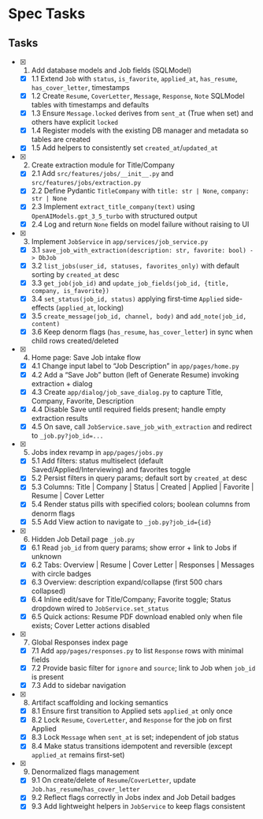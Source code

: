# Spec Tasks

## Tasks

- [x] 1. Add database models and Job fields (SQLModel)
  - [x] 1.1 Extend `Job` with `status`, `is_favorite`, `applied_at`, `has_resume`, `has_cover_letter`, timestamps
  - [x] 1.2 Create `Resume`, `CoverLetter`, `Message`, `Response`, `Note` SQLModel tables with timestamps and defaults
  - [x] 1.3 Ensure `Message.locked` derives from `sent_at` (True when set) and others have explicit `locked`
  - [x] 1.4 Register models with the existing DB manager and metadata so tables are created
  - [x] 1.5 Add helpers to consistently set `created_at`/`updated_at`

- [x] 2. Create extraction module for Title/Company
  - [x] 2.1 Add `src/features/jobs/__init__.py` and `src/features/jobs/extraction.py`
  - [x] 2.2 Define Pydantic `TitleCompany` with `title: str | None`, `company: str | None`
  - [x] 2.3 Implement `extract_title_company(text)` using `OpenAIModels.gpt_3_5_turbo` with structured output
  - [x] 2.4 Log and return `None` fields on model failure without raising to UI

- [x] 3. Implement `JobService` in `app/services/job_service.py`
  - [x] 3.1 `save_job_with_extraction(description: str, favorite: bool) -> DbJob`
  - [x] 3.2 `list_jobs(user_id, statuses, favorites_only)` with default sorting by `created_at` desc
  - [x] 3.3 `get_job(job_id)` and `update_job_fields(job_id, {title, company, is_favorite})`
  - [x] 3.4 `set_status(job_id, status)` applying first-time `Applied` side-effects (`applied_at`, locking)
  - [x] 3.5 `create_message(job_id, channel, body)` and `add_note(job_id, content)`
  - [x] 3.6 Keep denorm flags (`has_resume`, `has_cover_letter`) in sync when child rows created/deleted

- [x] 4. Home page: Save Job intake flow
  - [x] 4.1 Change input label to “Job Description” in `app/pages/home.py`
  - [x] 4.2 Add a “Save Job” button (left of Generate Resume) invoking extraction + dialog
  - [x] 4.3 Create `app/dialog/job_save_dialog.py` to capture Title, Company, Favorite, Description
  - [x] 4.4 Disable Save until required fields present; handle empty extraction results
  - [x] 4.5 On save, call `JobService.save_job_with_extraction` and redirect to `_job.py?job_id=...`

- [x] 5. Jobs index revamp in `app/pages/jobs.py`
  - [x] 5.1 Add filters: status multiselect (default Saved/Applied/Interviewing) and favorites toggle
  - [x] 5.2 Persist filters in query params; default sort by `created_at` desc
  - [x] 5.3 Columns: Title | Company | Status | Created | Applied | Favorite | Resume | Cover Letter
  - [x] 5.4 Render status pills with specified colors; boolean columns from denorm flags
  - [x] 5.5 Add View action to navigate to `_job.py?job_id={id}`

- [x] 6. Hidden Job Detail page `_job.py`
  - [x] 6.1 Read `job_id` from query params; show error + link to Jobs if unknown
  - [x] 6.2 Tabs: Overview | Resume | Cover Letter | Responses | Messages with circle badges
  - [x] 6.3 Overview: description expand/collapse (first 500 chars collapsed)
  - [x] 6.4 Inline edit/save for Title/Company; Favorite toggle; Status dropdown wired to `JobService.set_status`
  - [x] 6.5 Quick actions: Resume PDF download enabled only when file exists; Cover Letter actions disabled

- [x] 7. Global Responses index page
  - [x] 7.1 Add `app/pages/responses.py` to list `Response` rows with minimal fields
  - [x] 7.2 Provide basic filter for `ignore` and `source`; link to Job when `job_id` is present
  - [x] 7.3 Add to sidebar navigation

- [x] 8. Artifact scaffolding and locking semantics
  - [x] 8.1 Ensure first transition to Applied sets `applied_at` only once
  - [x] 8.2 Lock `Resume`, `CoverLetter`, and `Response` for the job on first Applied
  - [x] 8.3 Lock `Message` when `sent_at` is set; independent of job status
  - [x] 8.4 Make status transitions idempotent and reversible (except `applied_at` remains first-set)

- [x] 9. Denormalized flags management
  - [x] 9.1 On create/delete of `Resume`/`CoverLetter`, update `Job.has_resume`/`has_cover_letter`
  - [x] 9.2 Reflect flags correctly in Jobs index and Job Detail badges
  - [x] 9.3 Add lightweight helpers in `JobService` to keep flags consistent
